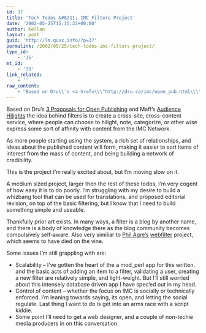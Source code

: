 ```yaml
---
id: 37
title: 'Tech Todos &#8211; IMC Filters Project'
date: '2002-05-25T15:15:22+00:00'
author: Kellan
layout: post
guid: 'http://lm.quxx.info/?p=37'
permalink: /2002/05/25/tech-todos-imc-filters-project/
typo_id:
    - '35'
mt_id:
    - '33'
link_related:
    - ''
raw_content:
    - "Based on Dru\\'s <a href=\\\"http://dru.ca/imc/open_pub.html\\\">3 Proposals for\r\n\tOpen Publishing</a> and Maff\\'s <a \r\nhref=\\\"http://www.cat.org.au/maffew/cat/high.html\\\">Audience Hilights</a> the idea\r\nbehind filters is to create a cross-site, cross-content service, where people\r\ncan choose to hilight, note, categorize, or other wise express some sort of\r\naffinity with content from the IMC Network.  \r\n<p>\r\nAs more people starting using the\r\nsystem, a rich set of relationships, and ideas about the published content will\r\nform, making it easier to sort items of interest from the mass of content, and being building a\r\nnetwork of credibility.\r\n\t<p>\r\n\tThis is the project I\\'m really excited about, but I\\'m moving slow on it.\r\n<P>\r\n  A medium sized project, larger then the rest of these todos, I\\'m very cogent of how easy it is to do\r\n\tpoorly.  I\\'m struggling with my desire to build a whizbang tool that can\r\n\tbe used for translations, and proposed editorial revision, on top of the basic filtering, but \r\nI know that\r\n\tI need to build something simple and useable.\r\n<p>\r\nThankfully prior art exists.  In many ways, a filter is a blog by another name, and there is a body of knowledge \r\nthere as the blog community becomes compulsively self-aware.  Also\r\n\tvery similiar to <a href=\\\"http://www.google.com/search?q=phil+agre\\\">Phil Agre\\'s</a> <a href=\\\"http://groups.yahoo.com/group/webfilter/\\\">webfilter</a> project, which seems to have died on\r\n\tthe vine.\r\n\t<p>\r\n\tSome issues I\\'m still grappling with are:\r\n\t<ul>\r\n\t<li>Scalability - I\\'ve gotten the heart of the a mod_perl app for this\r\n\twritten, and the basic acts of adding an item to a filter, validating a\r\n\tuser, creating a new filter are relatively simple, and light-weight.  But\r\n\tI\\'ll still worried about this intensely database driven app I have spec\\'ed\r\n\tout in my head.\r\n\t<li> Control of content - whether the focus on IMC is socially or\r\n\ttechnically enforced.  I\\'m leaning towards saying, its open, and letting the\r\n\tsocial regulate.  Last thing I want to do is get into an arms race with a\r\n\tscript kiddie.\r\n\t<li>Some point I\\'ll need to get a web designer, and a couple of non-techie\r\n\tmedia producers in on this conversation.\r\n\t</ul>"
---
```


Based on Dru’s [3 Proposals for Open Publishing](http://dru.ca/imc/open_pub.html) and Maff’s [Audience Hilights](http://www.cat.org.au/maffew/cat/high.html) the idea behind filters is to create a cross-site, cross-content service, where people can choose to hilight, note, categorize, or other wise express some sort of affinity with content from the IMC Network.

As more people starting using the system, a rich set of relationships, and ideas about the published content will form, making it easier to sort items of interest from the mass of content, and being building a network of credibility.

 This is the project I’m really excited about, but I’m moving slow on it.

 A medium sized project, larger then the rest of these todos, I’m very cogent of how easy it is to do poorly. I’m struggling with my desire to build a whizbang tool that can be used for translations, and proposed editorial revision, on top of the basic filtering, but I know that I need to build something simple and useable.

Thankfully prior art exists. In many ways, a filter is a blog by another name, and there is a body of knowledge there as the blog community becomes compulsively self-aware. Also very similiar to [Phil Agre’s](http://www.google.com/search?q=phil+agre) [webfilter](http://groups.yahoo.com/group/webfilter/) project, which seems to have died on the vine.

 Some issues I’m still grappling with are:

- Scalability – I’ve gotten the heart of the a mod\_perl app for this written, and the basic acts of adding an item to a filter, validating a user, creating a new filter are relatively simple, and light-weight. But I’ll still worried about this intensely database driven app I have spec’ed out in my head.
- Control of content – whether the focus on IMC is socially or technically enforced. I’m leaning towards saying, its open, and letting the social regulate. Last thing I want to do is get into an arms race with a script kiddie.
- Some point I’ll need to get a web designer, and a couple of non-techie media producers in on this conversation.